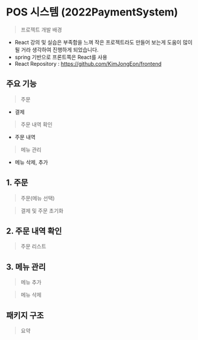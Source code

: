 # POS 시스템 (2022PaymentSystem)
> 프로젝트 개발 배경

- React 강의 및 실습은 부족함을 느껴 작은 프로젝트라도 만들어 보는게 도움이 많이 될 거라 생각하여 진행하게 되었습니다.
- spring 기반으로 프론트쪽은 React를 사용
- React Repository : https://github.com/KimJongEon/frontend

## 주요 기능
> 주문
- 결제

> 주문 내역 확인
- 주문 내역

> 메뉴 관리
- 메뉴 삭제, 추가

## 1. 주문
> 주문(메뉴 선택)

> 결제 및 주문 초기화


## 2. 주문 내역 확인
> 주문 리스트

## 3. 메뉴 관리
> 메뉴 추가

> 메뉴 삭제




## 패키지 구조
> 요약





